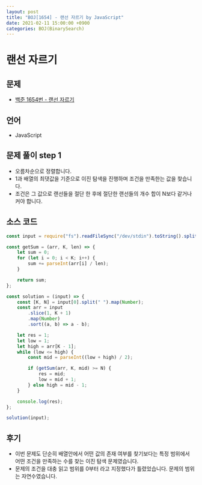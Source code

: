```yaml
---
layout: post
title: "BOJ[1654] - 랜선 자르기 by JavaScript"
date: 2021-02-11 15:00:00 +0900
categories: BOJ(BinarySearch)
---
```


# 랜선 자르기

## 문제

- [백준 1654번 - 랜선 자르기](https://www.acmicpc.net/problem/1654)

## 언어

- JavaScript

## 문제 풀이 step 1

- 오름차순으로 정렬합니다.
- 1과 배열의 최댓값을 기준으로 이진 탐색을 진행하며 조건을 만족한는 값을 찾습니다.
- 조건은 그 값으로 랜선들을 절단 한 후에 절단한 랜선들의 개수 합이 N보다 같거나 커야 합니다.

## 소스 코드

```jsx
const input = require("fs").readFileSync("/dev/stdin").toString().split("\n");

const getSum = (arr, K, len) => {
	let sum = 0;
	for (let i = 0; i < K; i++) {
		sum += parseInt(arr[i] / len);
	}

	return sum;
};

const solution = (input) => {
	const [K, N] = input[0].split(" ").map(Number);
	const arr = input
		.slice(1, K + 1)
		.map(Number)
		.sort((a, b) => a - b);

	let res = 1;
	let low = 1;
	let high = arr[K - 1];
	while (low <= high) {
		const mid = parseInt((low + high) / 2);

		if (getSum(arr, K, mid) >= N) {
			res = mid;
			low = mid + 1;
		} else high = mid - 1;
	}

	console.log(res);
};

solution(input);
```

## 후기

- 이번 문제도 단순히 배열안에서 어떤 값의 존재 여부를 찾기보다는 특정 범위에서 어떤 조건을 만족하는 수를 찾는 이진 탐색 문제였습니다.
- 문제의 조건을 대충 읽고 범위를 0부터 라고 지정했다가 틀렸었습니다. 문제의 범위는 자연수였습니다.
